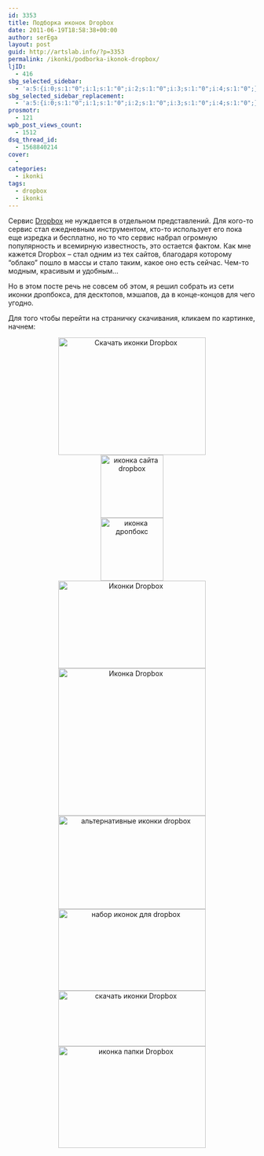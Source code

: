 ```yaml
---
id: 3353
title: Подборка иконок Dropbox
date: 2011-06-19T18:58:38+00:00
author: serEga
layout: post
guid: http://artslab.info/?p=3353
permalink: /ikonki/podborka-ikonok-dropbox/
ljID:
  - 416
sbg_selected_sidebar:
  - 'a:5:{i:0;s:1:"0";i:1;s:1:"0";i:2;s:1:"0";i:3;s:1:"0";i:4;s:1:"0";}'
sbg_selected_sidebar_replacement:
  - 'a:5:{i:0;s:1:"0";i:1;s:1:"0";i:2;s:1:"0";i:3;s:1:"0";i:4;s:1:"0";}'
prosmotr:
  - 121
wpb_post_views_count:
  - 1512
dsq_thread_id:
  - 1568840214
cover:
  -
categories:
  - ikonki
tags:
  - dropbox
  - ikonki
---
```

Сервис [Dropbox](http://artslab.info/tag/dropbox/) не нуждается в отдельном представлений. Для кого-то сервис стал ежедневным инструментом, кто-то использует его пока еще изредка и бесплатно, но то что сервис набрал огромную популярность и всемирную известность, это остается фактом. Как мне кажется Dropbox &#8211; стал одним из тех сайтов, благодаря которому &#8220;облако&#8221; пошло в массы и стало таким, какое оно есть сейчас. Чем-то модным, красивым и удобным&#8230;

Но в этом посте речь не совсем об этом, я решил собрать из сети иконки дропбокса, для десктопов, мэшапов, да в конце-концов для чего угодно.

Для того чтобы перейти на страничку скачивания, кликаем по картинке, начнем:

<center>
  <a href="http://2shi.deviantart.com/art/Drop-Box-Icon-83426299" target="_blank"><img src="{{site.img_cdn}}/dropbox_nabor_iconok-300x239.jpg" alt="Скачать иконки Dropbox" title="dropbox_nabor_iconok" width="300" height="239" class="alignnone size-medium wp-image-3363" srcset="{{site.img_cdn}}/dropbox_nabor_iconok-300x239.jpg 300w, {{site.img_cdn}}/dropbox_nabor_iconok.jpg 476w" sizes="(max-width: 300px) 100vw, 300px" /></a>
</center>

<center>
  <a href="http://www.iconfinder.com/icondetails/34467/128/dropbox_icon" target="_blank"><img src="{{site.img_cdn}}/Dropbox.png" alt="иконка сайта dropbox" title="Dropbox" width="128" height="128" class="alignnone size-full wp-image-3365" /></a>
</center>

<center>
  <a href="http://www.iconfinder.com/icondetails/34493/128/dropbox_icon" target="_blank"><img src="{{site.img_cdn}}/Dropbox-1.png" alt="иконка дропбокс" title="Dropbox (1)" width="128" height="128" class="alignnone size-full wp-image-3366" srcset="{{site.img_cdn}}/Dropbox-1.png 128w, {{site.img_cdn}}/Dropbox-1-100x100.png 100w" sizes="(max-width: 128px) 100vw, 128px" /></a>
</center>



<!--more-->





<center>
  <a href="http://vathanx.deviantart.com/art/Dropbox-Icon-106941298" target="_blank"><img src="{{site.img_cdn}}/Dropbox_Icon_by_Vathanx-300x178.jpg" alt="Иконки Dropbox" title="Dropbox_Icon_by_Vathanx" width="300" height="178" class="alignnone size-medium wp-image-3359" srcset="{{site.img_cdn}}/Dropbox_Icon_by_Vathanx-300x178.jpg 300w, {{site.img_cdn}}/Dropbox_Icon_by_Vathanx.jpg 840w" sizes="(max-width: 300px) 100vw, 300px" /></a>
</center>

<center>
  <a href="http://www.joeldelane.com/blog/?p=861" target="_blank"><img src="{{site.img_cdn}}/dropbox-iconka-300x300.jpg" alt="Иконка Dropbox" title="dropbox-iconka" width="300" height="300" class="alignnone size-medium wp-image-3362" srcset="{{site.img_cdn}}/dropbox-iconka-300x300.jpg 300w, {{site.img_cdn}}/dropbox-iconka-100x100.jpg 100w, {{site.img_cdn}}/dropbox-iconka.jpg 500w" sizes="(max-width: 300px) 100vw, 300px" /></a>
</center>

<center>
  <a href="http://nilsxys.deviantart.com/art/Dropbox-Icon-160687407" target="_blank"><img src="{{site.img_cdn}}/dropbox_icon-300x190.jpg" alt="альтернативные иконки dropbox" title="dropbox_icon" width="300" height="190" class="alignnone size-medium wp-image-3361" srcset="{{site.img_cdn}}/dropbox_icon-300x190.jpg 300w, {{site.img_cdn}}/dropbox_icon.jpg 606w" sizes="(max-width: 300px) 100vw, 300px" /></a>
</center>

<center>
  <a href="http://audaciterfortis.deviantart.com/art/Token-Dropbox-Icons-188862252" target="_blank"><img src="{{site.img_cdn}}/ikonki_dropbox-300x166.png" alt="набор иконок для dropbox" title="ikonki_dropbox" width="300" height="166" class="alignnone size-medium wp-image-3360" srcset="{{site.img_cdn}}/ikonki_dropbox-300x166.png 300w, {{site.img_cdn}}/ikonki_dropbox.png 540w" sizes="(max-width: 300px) 100vw, 300px" /></a>
</center>

<center>
  <a href="http://www.iconfinder.com/search/?q=dropbox" target="_blank"><img src="{{site.img_cdn}}/dropbox_icons_download-300x113.jpg" alt="скачать иконки Dropbox" title="dropbox_icons_download" width="300" height="113" class="alignnone size-medium wp-image-3367" srcset="{{site.img_cdn}}/dropbox_icons_download-300x113.jpg 300w, {{site.img_cdn}}/dropbox_icons_download-1024x386.jpg 1024w, {{site.img_cdn}}/dropbox_icons_download.jpg 1476w" sizes="(max-width: 300px) 100vw, 300px" /></a>
</center>

<center>
  <a href="http://robrayburn.deviantart.com/art/building-Smooth-Dropbox-folder-149615895" target="_blank"><img src="{{site.img_cdn}}/Dropbox_folder_icon-300x207.jpg" alt="иконка папки Dropbox" title="Dropbox_folder_icon" width="300" height="207" class="alignnone size-medium wp-image-3368" srcset="{{site.img_cdn}}/Dropbox_folder_icon-300x207.jpg 300w, {{site.img_cdn}}/Dropbox_folder_icon.jpg 821w" sizes="(max-width: 300px) 100vw, 300px" /></a>
</center>